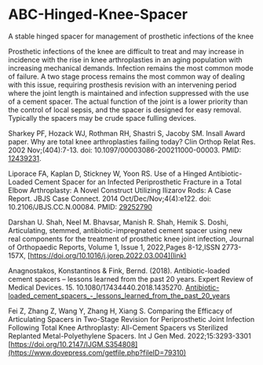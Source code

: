 # ABC-Hinged-Knee-Spacer
A stable hinged spacer for management of prosthetic infections of the knee

Prosthetic infections of the knee are difficult to treat and may increase in incidence with the rise in knee arthroplasties in an
aging population with increasing mechanical demands.  Infection remains the most common mode of failure.  A two stage process remains the most common way of dealing with this issue, requiring prosthesis revision with an intervening period where the joint length is maintained and infection suppressed with the use of a cement spacer.  The actual function of the joint is a lower priority than the control of local sepsis, and the spacer is designed for easy removal.  Typically the spacers may be crude space fulling devices.



Sharkey PF, Hozack WJ, Rothman RH, Shastri S, Jacoby SM. Insall Award paper. Why are total knee arthroplasties failing today? Clin Orthop Relat Res. 2002 Nov;(404):7-13. doi: 10.1097/00003086-200211000-00003. PMID: [12439231](https://pubmed.ncbi.nlm.nih.gov/12439231/). 

Liporace FA, Kaplan D, Stickney W, Yoon RS. Use of a Hinged Antibiotic-Loaded Cement Spacer for an Infected Periprosthetic Fracture in a Total Elbow Arthroplasty: A Novel Construct Utilizing Ilizarov Rods: A Case Report. JBJS Case Connect. 2014 Oct/Dec/Nov;4(4):e122. doi: 10.2106/JBJS.CC.N.00084. PMID: [29252790](https://journals.lww.com/jbjscc/Abstract/2014/04040/Use_of_a_Hinged_Antibiotic_Loaded_Cement_Spacer.35.aspx)

Darshan U. Shah, Neel M. Bhavsar, Manish R. Shah, Hemik S. Doshi, Articulating, stemmed, antibiotic-impregnated cement spacer using new real components for the treatment of prosthetic knee joint infection, Journal of Orthopaedic Reports, Volume 1, Issue 1, 2022,Pages 8-12,ISSN 2773-157X, [https://doi.org/10.1016/j.jorep.2022.03.004](link)

Anagnostakos, Konstantinos & Fink, Bernd. (2018). Antibiotic-loaded cement spacers – lessons learned from the past 20 years. Expert Review of Medical Devices. 15. 10.1080/17434440.2018.1435270. [Antibiotic-loaded_cement_spacers_-_lessons_learned_from_the_past_20_years](https://www.researchgate.net/publication/322827143)

Fei Z, Zhang Z, Wang Y, Zhang H, Xiang S. Comparing the Efficacy of Articulating Spacers in Two-Stage Revision for Periprosthetic Joint Infection Following Total Knee Arthroplasty: All-Cement Spacers vs Sterilized Replanted Metal-Polyethylene Spacers. Int J Gen Med. 2022;15:3293-3301
[https://doi.org/10.2147/IJGM.S354808](https://www.dovepress.com/getfile.php?fileID=79310)
